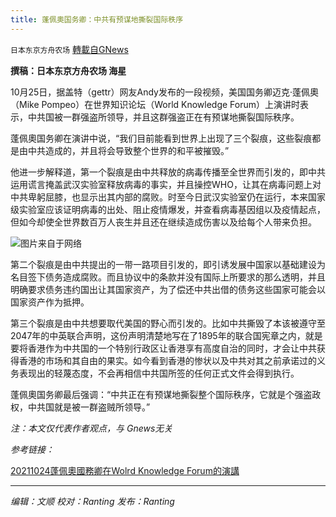 ```yaml
---
title: 蓬佩奧国务卿：中共有预谋地撕裂国际秩序
---
```

`日本东京方舟农场` [轉載自GNews](https://gnews.org/zh-hans/1617009/)

**撰稿：日本东京方舟农场 海星**

10月25日，据盖特（gettr）网友Andy发布的一段视频，美国国务卿迈克·蓬佩奧（Mike Pompeo）在世界知识论坛（World Knowledge Forum）上演讲时表示，中共国被一群强盗所领导，并且这群强盗正在有预谋地撕裂国际秩序。

蓬佩奧国务卿在演讲中说，“我们目前能看到世界上出现了三个裂痕，这些裂痕都是由中共造成的，并且将会导致整个世界的和平被摧毁。”

他进一步解释道，第一个裂痕是由中共释放的病毒传播至全世界而引发的，即中共运用谎言掩盖武汉实验室释放病毒的事实，并且操控WHO，让其在病毒问题上对中共卑躬屈膝，也显示出其内部的腐败。时至今日武汉实验室仍在运行，本来国家级实验室应该证明病毒的出处、阻止疫情爆发，并查看病毒基因组以及疫情起点，但如今却使全世界数百万人丧生并且还在继续造成伤害以及给每个人带来负担。

![](https://assets.gnews.org/wp-content/uploads/2021/10/000_1QR3K3-600x400-1.jpg)图片来自于网络

第二个裂痕是由中共提出的一带一路项目引发的，即引诱发展中国家以基础建设为名目签下债务造成腐败。而且协议中的条款并没有国际上所要求的那么透明，并且明确要求债务违约国出让其国家资产，为了偿还中共出借的债务这些国家可能会以国家资产作为抵押。

第三个裂痕是由中共想要取代美国的野心而引发的。比如中共撕毁了本该被遵守至2047年的中英联合声明，这份声明清楚地写在了1895年的联合国宪章之内，就是要将香港作为中共国的一个特别行政区让香港享有高度自治的同时，才会让中共获得香港的市场和其自由的果实。如今看到香港的惨状以及中共对其之前承诺过的义务表现出的轻蔑态度，不会再相信中共国所签的任何正式文件会得到执行。

蓬佩奧国务卿最后强调：“中共正在有预谋地撕裂整个国际秩序，它就是个强盗政权，中共国就是被一群盗贼所领导。”

*注：本文仅代表作者观点，与 Gnews无关*

*参考链接：*

[20211024蓬佩奧國務卿在Wolrd Knowledge Forum的演講](https://gettr.com/post/pf49hc950a)

* * *

*编辑：文顺 校对：Ranting 发布：Ranting*

